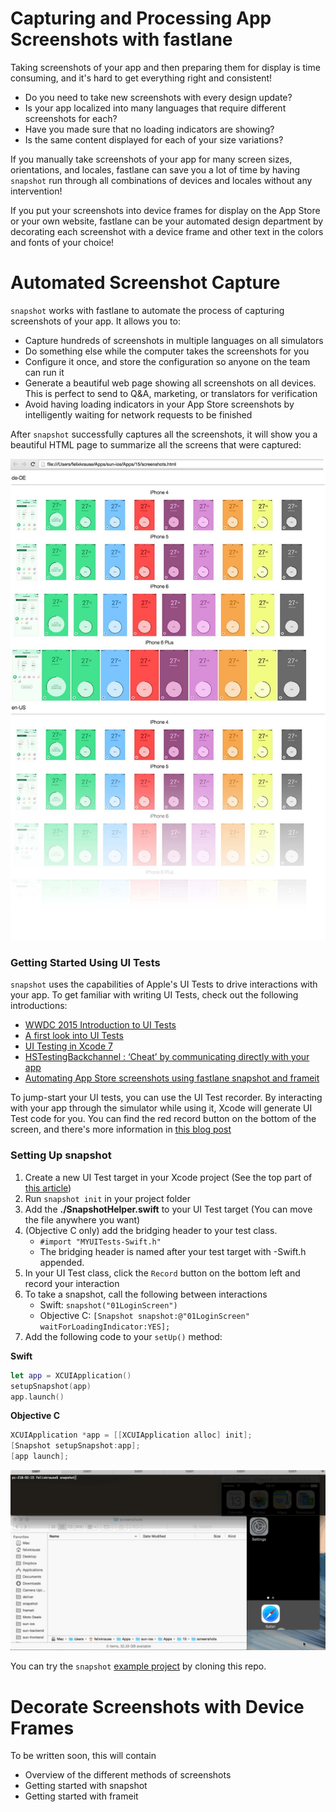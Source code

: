 Capturing and Processing App Screenshots with fastlane
======================================================

Taking screenshots of your app and then preparing them for display is time consuming, and it's hard to get everything right and consistent!

- Do you need to take new screenshots with every design update?
- Is your app localized into many languages that require different screenshots for each?
- Have you made sure that no loading indicators are showing?
- Is the same content displayed for each of your size variations?

If you manually take screenshots of your app for many screen sizes, orientations, and locales, fastlane can save you a lot of time by having `snapshot` run through all combinations of devices and locales without any intervention!

If you put your screenshots into device frames for display on the App Store or your own website, fastlane can be your automated design department by decorating each screenshot with a device frame and other text in the colors and fonts of your choice!

# Automated Screenshot Capture

`snapshot` works with fastlane to automate the process of capturing screenshots of your app. It allows you to:

- Capture hundreds of screenshots in multiple languages on all simulators
- Do something else while the computer takes the screenshots for you
- Configure it once, and store the configuration so anyone on the team can run it
- Generate a beautiful web page showing all screenshots on all devices. This is perfect to send to Q&A, marketing, or translators for verification
- Avoid having loading indicators in your App Store screenshots by intelligently waiting for network requests to be finished

After `snapshot` successfully captures all the screenshots, it will show you a beautiful HTML page to summarize all the screens that were captured:

![HTML summary page](assets/htmlPagePreviewFade.jpg)

### Getting Started Using UI Tests

`snapshot` uses the capabilities of Apple's UI Tests to drive interactions with your app. To get familiar with writing UI Tests, check out the following introductions:

- [WWDC 2015 Introduction to UI Tests](https://developer.apple.com/videos/play/wwdc2015-406/)
- [A first look into UI Tests](http://www.mokacoding.com/blog/xcode-7-ui-testing/)
- [UI Testing in Xcode 7](http://masilotti.com/ui-testing-xcode-7/)
- [HSTestingBackchannel : ‘Cheat’ by communicating directly with your app](https://github.com/ConfusedVorlon/HSTestingBackchannel)
- [Automating App Store screenshots using fastlane snapshot and frameit](https://tisunov.github.io/2015/11/06/automating-app-store-screenshots-generation-with-fastlane-snapshot-and-sketch.html)

To jump-start your UI tests, you can use the UI Test recorder. By interacting with your app through the simulator while using it, Xcode will generate UI Test code for you. You can find the red record button on the bottom of the screen, and there's more information in [this blog post](https://krausefx.com/blog/run-xcode-7-ui-tests-from-the-command-line)

### Setting Up snapshot

1. Create a new UI Test target in your Xcode project (See the top part of [this article](https://krausefx.com/blog/run-xcode-7-ui-tests-from-the-command-line))
1. Run `snapshot init` in your project folder
1. Add the **./SnapshotHelper.swift** to your UI Test target (You can move the file anywhere you want)
1. (Objective C only) add the bridging header to your test class.
    - `#import "MYUITests-Swift.h"`
    - The bridging header is named after your test target with -Swift.h appended.
1. In your UI Test class, click the `Record` button on the bottom left and record your interaction
1. To take a snapshot, call the following between interactions
    - Swift: `snapshot("01LoginScreen")`
    - Objective C: `[Snapshot snapshot:@"01LoginScreen" waitForLoadingIndicator:YES];`
1. Add the following code to your `setUp()` method:

**Swift**

```swift
let app = XCUIApplication()
setupSnapshot(app)
app.launch()
```

**Objective C**

```objective-c
XCUIApplication *app = [[XCUIApplication alloc] init];
[Snapshot setupSnapshot:app];
[app launch];
```

![assets/snapshot.gif](assets/snapshot.gif)

You can try the `snapshot` [example project](https://github.com/fastlane/fastlane/tree/master/snapshot/example) by cloning this repo.




# Decorate Screenshots with Device Frames

To be written soon, this will contain

- Overview of the different methods of screenshots
- Getting started with snapshot
- Getting started with frameit


